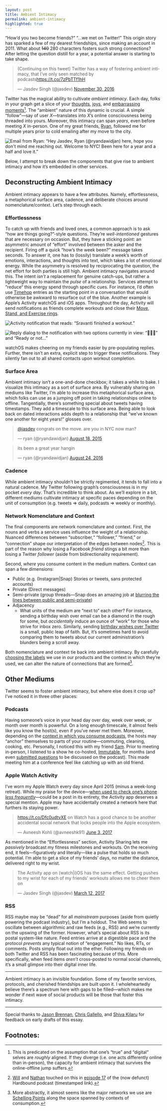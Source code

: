 ```yaml
---
layout: post
title: Ambient Intimacy
permalink: ambient-intimacy
highlighted: true
---
```


“How’d you two become friends?” “…we met on Twitter!” This origin story has sparked a few of my dearest friendships, since making an account in 2011. What about ~~140~~ 280 characters fosters such strong connections? After letting the question distill for a year, a potential answer is starting to take shape.

<blockquote class="twitter-tweet" data-lang="en"><p lang="en" dir="ltr">(Continuing on this tweet) Twitter has a way of fostering ambient intimacy, that I’ve only seen matched by podcasts<a href="https://t.co/7zPbTTf1hH">https://t.co/7zPbTTf1hH</a></p>&mdash; Jasdev Singh (@jasdev) <a href="https://twitter.com/jasdev/status/803793770370232320?ref_src=twsrc%5Etfw">November 30, 2016</a></blockquote> <script async src="https://platform.twitter.com/widgets.js" charset="utf-8"></script>

Twitter has the magical ability to cultivate _ambient intimacy_. Each day, folks in your graph get a slice of your [thoughts](https://twitter.com/jasdev/status/811601905101180928), [joys](https://twitter.com/jasdev/status/533567863408189441), and [embarrassing moments](https://twitter.com/jasdev/status/829004906170347520)[^1]. The “ambient” nature of this dynamic is crucial. A simple “follow”—say of user _X_—translates into _X_’s online consciousness being threaded into yours. Moreover, this intimacy can span _years_, even before meeting _X_ in-person. One of my great friends, [Ryan](https://twitter.com/search?q=from%3Aryandawidjan+jasdev), followed me for multiple years prior to cold emailing after my move to the city.

![Email from Ryan: “Hey Jasdev, Ryan (@ryandawidjan) here, hope you don't mind me reaching out. Welcome to NYC! Been here for a year and a half and love it.”](/public/images/ryan_cold_email.png)

Below, I attempt to break down the components that give rise to ambient intimacy and how it’s embedded in other services.

## Deconstructing Ambient Intimacy

Ambient intimacy appears to have a few attributes. Namely, effortlessness, a metaphorical surface area, cadence, and deliberate choices around nomenclature/context. Let’s step through each.

### Effortlessness

To catch up with friends and loved ones, a common approach is to ask “how are things going?”-style questions. They’re _well-intentioned_ gestures that are necessary on occasion. But, they have a sticking point: an asymmetric amount of “effort” involved between the asker and the recipient. Firing off a quick “how’s the week been?” message takes seconds. To answer it, one has to (lossily) translate a week’s worth of emotions, interactions, and thoughts into text, which takes a lot of emotional energy. While the asymmetry is resolved by reciprocating the question, the net effort for both parties is still high. Ambient intimacy navigates around this. The intent _isn’t_ a replacement for genuine catch-ups, but rather a lightweight way to maintain the _pulse_ of a relationship. Services attempt to “reduce“ this energy spend through specific cues. For instance, I’d often use [Timehop](https://timehop.com) entries as the starting point in a conversation that would otherwise be awkward to resurface out of the blue. Another example is Apple’s Activity watchOS and iOS apps. Throughout the day, Activity will send notifications as friends complete workouts and close their [Move, Stand, and Exercise rings](https://www.apple.com/apple-watch-series-3/#activity-tracker).

![Activity notification that reads: “Sravanti finished a workout.”](/public/images/activity_notification.png)

![Reply dialog to the notification with two options currently in view: “💪💪💪” and “Ready or not…”](/public/images/activity_reply.png)

watchOS makes cheering on my friends easier by pre-populating replies. Further, there isn’t an extra, explicit step to trigger these notifications. They silently fan out to all shared contacts upon workout completion.

### Surface Area

Ambient intimacy isn’t a one-and-done checkbox; it takes a while to bake. I visualize this intimacy as a sort of surface area. By vulnerably sharing on mediums like Twitter, I’m able to increase this metaphorical surface area, which folks can use as a jumping off point in taking relationships online to offline. Tangentially, there’s something special about tweets having timestamps. They add a timescale to this surface area. Being able to look back on dated interactions adds depth to a relationship that “we’ve known one another for eight years!“ glosses over.

<blockquote class="twitter-tweet" data-lang="en"><p lang="en" dir="ltr"><a href="https://twitter.com/jasdev?ref_src=twsrc%5Etfw">@jasdev</a> congrats on the move. are you in NYC now man?</p>&mdash; ryan (@ryandawidjan) <a href="https://twitter.com/ryandawidjan/status/633777052957736960?ref_src=twsrc%5Etfw">August 18, 2015</a></blockquote> <script async src="https://platform.twitter.com/widgets.js" charset="utf-8"></script>

<blockquote class="twitter-tweet" data-lang="en"><p lang="en" dir="ltr">its been a great year hangin</p>&mdash; ryan (@ryandawidjan) <a href="https://twitter.com/ryandawidjan/status/768482417200037890?ref_src=twsrc%5Etfw">August 24, 2016</a></blockquote> <script async src="https://platform.twitter.com/widgets.js" charset="utf-8"></script>

### Cadence

While ambient intimacy shouldn’t be strictly regimented, it tends to fall into a natural cadence. My Twitter following graph’s consciousness is in my pocket _every day_. That’s incredible to think about. As we’ll explore in a bit, different mediums cultivate intimacy at specific paces depending on the unit of consumption (e.g. tweets ⇒ daily, podcasts ⇒ weekly or monthly).

### Network Nomenclature and Context

The final components are network nomenclature and context. First, the nouns and verbs a service uses influence the weight of a relationship. Nuanced differences between “subscriber,“ “follower,” “friend,” or “connection” shape our interpretation of the edges between nodes[^2]. This is part of the reason why losing a Facebook _friend_ stings a bit more than losing a Twitter _follower_ (aside from bidirectionality requirement).

Second, _where_ you consume content in the medium matters. Context can span a few dimensions:

- Public (e.g. (Instagram&#124;Snap) Stories or tweets, sans protected accounts)
- Private (Direct messages)
- Semi-private (group threads—Snap does an amazing job at [blurring the lines between public and semi-private](/group-dynamics#snap-threads))
- Adjacency
    - What units of the medium are “next to“ each other? For instance, sending a birthday wish over email can be a diamond in the rough for some, but _accidentally_ induce an ounce of “work“ for those who strive for inbox zero. Similarly, sending [birthday wishes over Twitter](https://twitter.com/search?l=&q=birthday%20from%3Ajasdev) is a small, public leap of faith. But, it’s sometimes hard to avoid comparing them to tweets about our current administration’s blunders being a scroll away.

Both nomenclature and context tie back into ambient intimacy. By carefully [choosing the labels](/peeling-labels) we use in our products and the context in which they’re used, we can alter the nature of connections that are formed[^3].

## Other Mediums

Twitter seems to foster ambient intimacy, but where else does it crop up? I’ve noticed it in three other places:

### Podcasts

Having someone’s voice in your head day over day, week over week, or month over month is powerful. On a long enough timescale, it almost feels like you know the host(s), even if you’ve never met them. Moreover, depending on the [context in which you consume podcasts](https://twitter.com/nbashaw/status/914839369831329794), the hosts may “anchor” themselves to parts of your routine—commuting, cleaning, cooking, etc. Personally, I noticed this with my friend [Sam](https://twitter.com/soffes). Prior to meeting in-person, I listened to a show he co-hosted, [Immutable](https://spec.fm/podcasts/immutable), for months (and even [submitted questions](https://overcast.fm/+FGbTyte_o/06:44) to be discussed on the podcast). This made meeting him at a conference feel like catching up with an old friend.

### Apple Watch Activity

I’ve worn my Apple Watch every day since April 2015 (minus a week-long retreat). While my praise for the device—[when used to check one’s phone _less frequently_](https://twitter.com/jasdev/status/815656034714996737)—could be a post in its entirety, the Activity app deserves a special mention. Apple may have accidentally created a network here that furthers its staying power.

<blockquote class="twitter-tweet" data-lang="en"><p lang="en" dir="ltr"><a href="https://t.co/Dfc0udtvXE">https://t.co/Dfc0udtvXE</a> on  Watch has a good chance to be another accidental social network that locks people into the Apple ecosystem.</p>&mdash; Avneesh Kohli (@avneeshk91) <a href="https://twitter.com/avneeshk91/status/871045112234692608?ref_src=twsrc%5Etfw">June 3, 2017</a></blockquote> <script async src="https://platform.twitter.com/widgets.js" charset="utf-8"></script>

As mentioned in the “Effortlessness” section, Activity Sharing lets me _passively_ broadcast my fitness milestones and workouts. On the receiving end, it feels—figuratively and literally—like a pulse that holds so much potential. I’m able to get a slice of my friends’ days, no matter the distance, delivered right to my wrist.

<blockquote class="twitter-tweet" data-lang="en"><p lang="en" dir="ltr">The Activity app on (watch|i)OS has the same effect. Getting pushes to my wrist for each of my friends&#39; workouts allows me to cheer them on</p>&mdash; Jasdev Singh (@jasdev) <a href="https://twitter.com/jasdev/status/841059908120412161?ref_src=twsrc%5Etfw">March 12, 2017</a></blockquote> <script async src="https://platform.twitter.com/widgets.js" charset="utf-8"></script>

### RSS

RSS maybe may be “dead“ for all _mainstream_ purposes (aside from quietly powering the podcast industry), but I’m a holdout. The Web seems to oscillate between algorithmic and raw feeds (e.g., RSS) and we’re currently on the upswing of the former. However, what’s special about RSS is its postal system-like nature. Feed entries arrive at a digestible pace and the protocol _prevents_ any typical notion of “engagement.“ No likes, RTs, or comments. Posts simply float out into the ether. Following my friends on both Twitter and RSS has been fascinating because of this. More specifically, when feed items _aren’t_ cross-posted to normal social channels, it’s a small glimpse into their digital inner life.

---

Ambient intimacy is an invisible foundation. Some of my favorite services, protocols, and cherished friendships are built upon it. I wholeheartedly believe there’s a spectrum here with gaps to be filled—which makes me wonder if next wave of social products will be those that foster this intimacy.

---

Special thanks to [Jason Brennan](https://twitter.com/jasonbrennan), [Chris Gallello](https://twitter.com/cgallello), and [Shiva Kilaru](https://twitter.com/ShivaKilaru) for feedback on early drafts of this essay.

## Footnotes:

[^1]: This is predicated on the assumption that one’s “true” and “digital“ selves are _roughly_ aligned. If they diverge (i.e. one acts differently online than in-person), the capacity for ambient intimacy that survives the online-offline jump suffers.

[^2]: [Will](https://twitter.com/willhoekenga) and [Nathan](https://twitter.com/nbashaw) touched on this in [episode 17](https://overcast.fm/+GsgNyxmCU/27:20) of the (now defunct) Hardbound podcast (timestamped link).

[^3]: More abstractly, it almost seems like the major networks we use are [Schelling Points](https://en.wikipedia.org/wiki/Focal_point_(game_theory)) along the space spanned by contexts of consumption.
